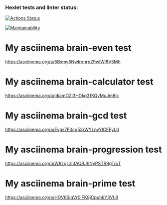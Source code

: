 ### Hexlet tests and linter status:
[![Actions Status](https://github.com/AndrewNikitin127/frontend-project-44/workflows/hexlet-check/badge.svg)](https://github.com/AndrewNikitin127/frontend-project-44/actions)

[![Maintainability](https://api.codeclimate.com/v1/badges/9f20800b12e821b10a72/maintainability)](https://codeclimate.com/github/AndrewNikitin127/frontend-project-44/maintainability)

# My asciinema brain-even test
https://asciinema.org/a/5Bxmy5NwIronrp29wlWl8V5Mh

# My asciinema brain-calculator test
https://asciinema.org/a/ldiamOZi3HDkq31KQyMuJm8ik

# My asciinema brain-gcd test
https://asciinema.org/a/Evgs7F0cg53rWYLnvYlCFEyL0

# My asciinema brain-progression test
https://asciinema.org/a/W8zgLzI3AQBJhNyPSTR9gTroT

# My asciinema brain-prime test
https://asciinema.org/a/HGV6SiqVr0iFK8jCpuhkY3VLB